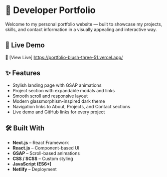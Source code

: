 # 🌟 Developer Portfolio

Welcome to my personal portfolio website — built to showcase my projects, skills, and contact information in a visually appealing and interactive way.

## 🚀 Live Demo

🔗 [View Live] https://portfolio-blush-three-51.vercel.app/

## ✨ Features

- Stylish landing page with GSAP animations
- Project section with expandable modals and links
- Smooth scroll and responsive layout
- Modern glassmorphism-inspired dark theme
- Navigation links to About, Projects, and Contact sections
- Live demo and GitHub links for every project

## 🛠️ Built With

- **Next.js** – React Framework
- **React.js** – Component-based UI
- **GSAP** – Scroll-based animations
- **CSS / SCSS** – Custom styling
- **JavaScript (ES6+)**
- **Netlify** – Deployment



